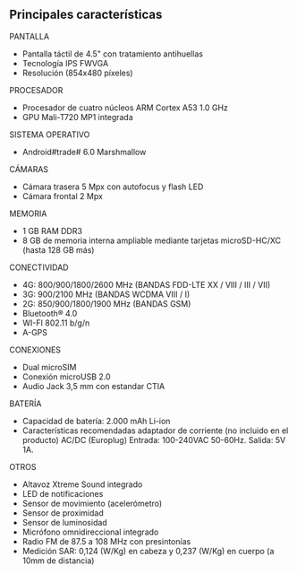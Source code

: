 ## Principales características

PANTALLA
- Pantalla táctil de 4.5" con tratamiento antihuellas
- Tecnología IPS FWVGA
- Resolución (854x480 píxeles)

PROCESADOR
- Procesador de cuatro núcleos ARM Cortex A53 1.0 GHz
- GPU Mali-T720 MP1 integrada

SISTEMA OPERATIVO
-  Android#trade# 6.0 Marshmallow

CÁMARAS
- Cámara trasera 5 Mpx con autofocus y flash LED
- Cámara frontal 2 Mpx

MEMORIA
- 1 GB RAM DDR3
- 8 GB de memoria interna ampliable mediante tarjetas microSD-HC/XC (hasta 128 GB más)

CONECTIVIDAD
- 4G: 800/900/1800/2600 MHz (BANDAS FDD-LTE XX / VIII / III / VII)
- 3G: 900/2100 MHz (BANDAS WCDMA VIII / I)
- 2G: 850/900/1800/1900 MHz (BANDAS GSM)
- Bluetooth® 4.0
- WI-FI 802.11 b/g/n
- A-GPS

CONEXIONES
- Dual microSIM
- Conexión microUSB 2.0
- Audio Jack 3,5 mm con estandar CTIA

BATERÍA
- Capacidad de batería: 2.000 mAh Li-ion
- Características recomendadas adaptador de corriente (no incluido en el producto) AC/DC (Europlug) Entrada: 100-240VAC 50-60Hz. Salida: 5V 1A.

OTROS
- Altavoz Xtreme Sound integrado
- LED de notificaciones
- Sensor de movimiento (acelerómetro)
- Sensor de proximidad
- Sensor de luminosidad
- Micrófono omnidireccional integrado
- Radio FM de 87.5 a 108 MHz con presintonías
- Medición SAR: 0,124 (W/Kg) en cabeza y 0,237 (W/Kg) en cuerpo (a 10mm de distancia)

